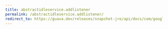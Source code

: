 ```yaml
---
title: abstractidleservice.addlistener
permalink: /abstractidleservice.addlistener/
redirect_to: https://guava.dev/releases/snapshot-jre/api/docs/com/google/common/util/concurrent/AbstractIdleService.html#addListener-com.google.common.util.concurrent.Service.Listener-java.util.concurrent.Executor-
---
```

